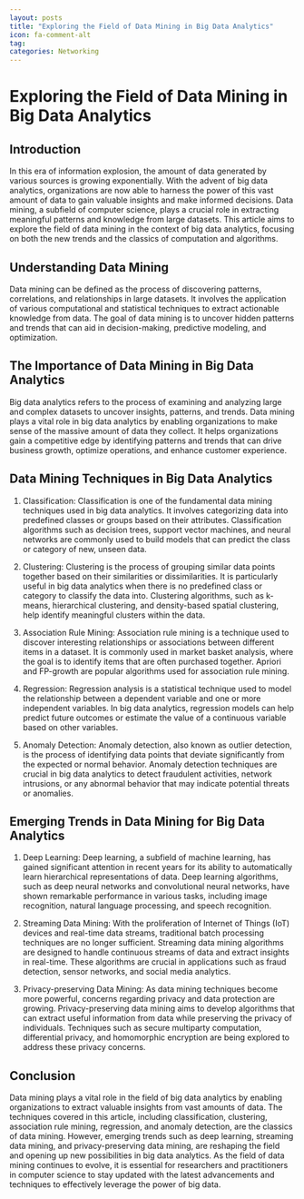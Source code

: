 ```yaml
---
layout: posts
title: "Exploring the Field of Data Mining in Big Data Analytics"
icon: fa-comment-alt
tag:      
categories: Networking
---
```



# Exploring the Field of Data Mining in Big Data Analytics

## Introduction

In this era of information explosion, the amount of data generated by various sources is growing exponentially. With the advent of big data analytics, organizations are now able to harness the power of this vast amount of data to gain valuable insights and make informed decisions. Data mining, a subfield of computer science, plays a crucial role in extracting meaningful patterns and knowledge from large datasets. This article aims to explore the field of data mining in the context of big data analytics, focusing on both the new trends and the classics of computation and algorithms.

## Understanding Data Mining

Data mining can be defined as the process of discovering patterns, correlations, and relationships in large datasets. It involves the application of various computational and statistical techniques to extract actionable knowledge from data. The goal of data mining is to uncover hidden patterns and trends that can aid in decision-making, predictive modeling, and optimization.

## The Importance of Data Mining in Big Data Analytics

Big data analytics refers to the process of examining and analyzing large and complex datasets to uncover insights, patterns, and trends. Data mining plays a vital role in big data analytics by enabling organizations to make sense of the massive amount of data they collect. It helps organizations gain a competitive edge by identifying patterns and trends that can drive business growth, optimize operations, and enhance customer experience.

## Data Mining Techniques in Big Data Analytics

1. Classification: Classification is one of the fundamental data mining techniques used in big data analytics. It involves categorizing data into predefined classes or groups based on their attributes. Classification algorithms such as decision trees, support vector machines, and neural networks are commonly used to build models that can predict the class or category of new, unseen data.

2. Clustering: Clustering is the process of grouping similar data points together based on their similarities or dissimilarities. It is particularly useful in big data analytics when there is no predefined class or category to classify the data into. Clustering algorithms, such as k-means, hierarchical clustering, and density-based spatial clustering, help identify meaningful clusters within the data.

3. Association Rule Mining: Association rule mining is a technique used to discover interesting relationships or associations between different items in a dataset. It is commonly used in market basket analysis, where the goal is to identify items that are often purchased together. Apriori and FP-growth are popular algorithms used for association rule mining.

4. Regression: Regression analysis is a statistical technique used to model the relationship between a dependent variable and one or more independent variables. In big data analytics, regression models can help predict future outcomes or estimate the value of a continuous variable based on other variables.

5. Anomaly Detection: Anomaly detection, also known as outlier detection, is the process of identifying data points that deviate significantly from the expected or normal behavior. Anomaly detection techniques are crucial in big data analytics to detect fraudulent activities, network intrusions, or any abnormal behavior that may indicate potential threats or anomalies.

## Emerging Trends in Data Mining for Big Data Analytics

1. Deep Learning: Deep learning, a subfield of machine learning, has gained significant attention in recent years for its ability to automatically learn hierarchical representations of data. Deep learning algorithms, such as deep neural networks and convolutional neural networks, have shown remarkable performance in various tasks, including image recognition, natural language processing, and speech recognition.

2. Streaming Data Mining: With the proliferation of Internet of Things (IoT) devices and real-time data streams, traditional batch processing techniques are no longer sufficient. Streaming data mining algorithms are designed to handle continuous streams of data and extract insights in real-time. These algorithms are crucial in applications such as fraud detection, sensor networks, and social media analytics.

3. Privacy-preserving Data Mining: As data mining techniques become more powerful, concerns regarding privacy and data protection are growing. Privacy-preserving data mining aims to develop algorithms that can extract useful information from data while preserving the privacy of individuals. Techniques such as secure multiparty computation, differential privacy, and homomorphic encryption are being explored to address these privacy concerns.

## Conclusion

Data mining plays a vital role in the field of big data analytics by enabling organizations to extract valuable insights from vast amounts of data. The techniques covered in this article, including classification, clustering, association rule mining, regression, and anomaly detection, are the classics of data mining. However, emerging trends such as deep learning, streaming data mining, and privacy-preserving data mining, are reshaping the field and opening up new possibilities in big data analytics. As the field of data mining continues to evolve, it is essential for researchers and practitioners in computer science to stay updated with the latest advancements and techniques to effectively leverage the power of big data.